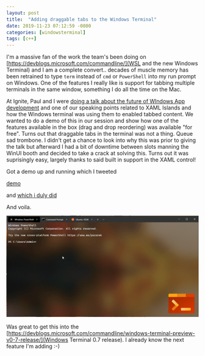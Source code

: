 ```yaml
---
layout: post
title:  "Adding draggable tabs to the Windows Terminal"
date: 2019-11-23 07:12:59 -0800
categories: [windowsterminal]
tags: [c++]
---
```

I'm a massive fan of the work the team's been doing on [https://devblogs.microsoft.com/commandline/](WSL and the new Windows Terminal) and I am a complete convert.. decades of muscle memory has been retrained to type `term` instead of `cmd` or `PowerShell` into my run prompt on Windows.  One of the features I really like is support for tabbing multiple terminals in the same window, something I do all the time on the Mac.

At Ignite, Paul and I were [doing a talk about the future of WIndows App development](https://myignite.techcommunity.microsoft.com/sessions/81330?source=sessions) and one of our speaking points related to XAML Islands and how the Windows terminal was using them to enabled tabbed content.  We wanted to do a demo of this in our session and show how one of the features available in the box (drag and drop reordering) was available "for free".  Turns out that draggable tabs in the terminal was not a thing.  Queue sad trombone.  I didn't get a chance to look into why this was prior to giving the talk but afterward I had a bit of downtime between slots manning the WinUI booth and decided to take a crack at solving this.  Turns out it was suprisingly easy, largely thanks to said built in support in the XAML control!

Got a demo up and running which I tweeted

[demo](https://twitter.com/Clarkezone/status/1192524919835283456)

and [which i duly did](https://github.com/microsoft/terminal/pull/3478)

And voila.

![tabreordering](/static/img/2019-11-23-dragabletabs/terminal-tab-reordering.gif)

Was great to get this into the [https://devblogs.microsoft.com/commandline/windows-terminal-preview-v0-7-release/](Windows Terminal 0.7 release).  I already know the next feature I'm adding :-)
